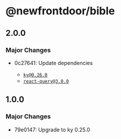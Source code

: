 # @newfrontdoor/bible

## 2.0.0

### Major Changes

- 0c27641: Update dependencies

  - [`ky@0.26.0`](https://github.com/sindresorhus/ky/releases/tag/v0.26.0)
  - [`react-query@3.0.0`](https://react-query.tanstack.com/guides/migrating-to-react-query-3)

## 1.0.0

### Major Changes

- 79e0147: Upgrade to ky 0.25.0
